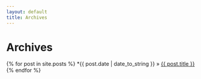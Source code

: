 ```yaml
---
layout: default
title: Archives
---
```


# Archives
{% for post in site.posts %}
*{{ post.date | date_to_string }}</span> &raquo; <a href="{{ post.url }}">{{ post.title }}</a>
{% endfor %}
